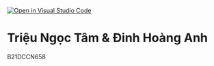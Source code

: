 [![Open in Visual Studio Code](https://classroom.github.com/assets/open-in-vscode-2e0aaae1b6195c2367325f4f02e2d04e9abb55f0b24a779b69b11b9e10269abc.svg)](https://classroom.github.com/online_ide?assignment_repo_id=16956617&assignment_repo_type=AssignmentRepo)

# Triệu Ngọc Tâm & Đinh Hoàng Anh
B21DCCN658
